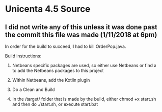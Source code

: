 # Unicenta 4.5 Source

## I did not write any of this unless it was done past the commit this file was made (1/11/2018 at 6pm)

In order for the build to succeed, I had to kill OrderPop.java.

Build instructions:

1. Netbeans specific packages are used, so either use Netbeans or find a to add the Netbeans packages to this project

2. Within Netbeans, add the Kotlin plugin

3. Do a Clean and Build

4. In the /target/ folder that is made by the build, either chmod +x start.sh and then do ./start.sh, or execute start.bat
